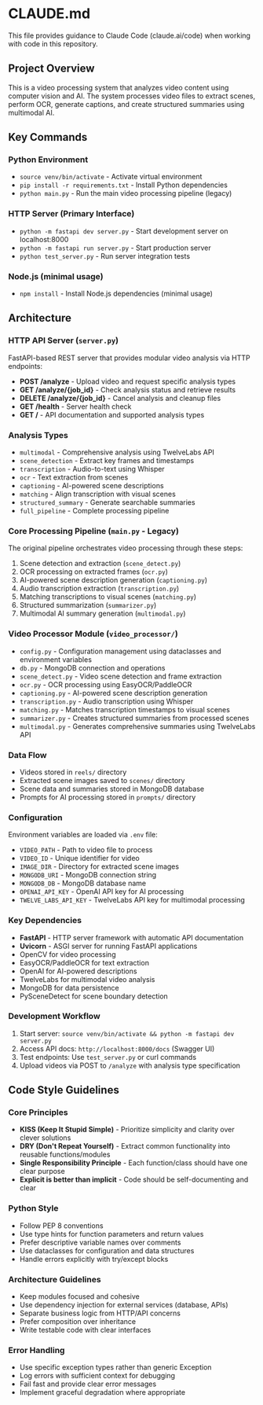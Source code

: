 # CLAUDE.md

This file provides guidance to Claude Code (claude.ai/code) when working with code in this repository.

## Project Overview

This is a video processing system that analyzes video content using computer vision and AI. The system processes video files to extract scenes, perform OCR, generate captions, and create structured summaries using multimodal AI.

## Key Commands

### Python Environment
- `source venv/bin/activate` - Activate virtual environment
- `pip install -r requirements.txt` - Install Python dependencies
- `python main.py` - Run the main video processing pipeline (legacy)

### HTTP Server (Primary Interface)
- `python -m fastapi dev server.py` - Start development server on localhost:8000
- `python -m fastapi run server.py` - Start production server
- `python test_server.py` - Run server integration tests

### Node.js (minimal usage)
- `npm install` - Install Node.js dependencies (minimal usage)

## Architecture

### HTTP API Server (`server.py`)
FastAPI-based REST server that provides modular video analysis via HTTP endpoints:
- **POST /analyze** - Upload video and request specific analysis types
- **GET /analyze/{job_id}** - Check analysis status and retrieve results
- **DELETE /analyze/{job_id}** - Cancel analysis and cleanup files
- **GET /health** - Server health check
- **GET /** - API documentation and supported analysis types

### Analysis Types
- `multimodal` - Comprehensive analysis using TwelveLabs API
- `scene_detection` - Extract key frames and timestamps
- `transcription` - Audio-to-text using Whisper
- `ocr` - Text extraction from scenes
- `captioning` - AI-powered scene descriptions
- `matching` - Align transcription with visual scenes
- `structured_summary` - Generate searchable summaries
- `full_pipeline` - Complete processing pipeline

### Core Processing Pipeline (`main.py` - Legacy)
The original pipeline orchestrates video processing through these steps:
1. Scene detection and extraction (`scene_detect.py`)
2. OCR processing on extracted frames (`ocr.py`) 
3. AI-powered scene description generation (`captioning.py`)
4. Audio transcription extraction (`transcription.py`)
5. Matching transcriptions to visual scenes (`matching.py`)
6. Structured summarization (`summarizer.py`)
7. Multimodal AI summary generation (`multimodal.py`)

### Video Processor Module (`video_processor/`)
- `config.py` - Configuration management using dataclasses and environment variables
- `db.py` - MongoDB connection and operations
- `scene_detect.py` - Video scene detection and frame extraction
- `ocr.py` - OCR processing using EasyOCR/PaddleOCR
- `captioning.py` - AI-powered scene description generation
- `transcription.py` - Audio transcription using Whisper
- `matching.py` - Matches transcription timestamps to visual scenes
- `summarizer.py` - Creates structured summaries from processed scenes
- `multimodal.py` - Generates comprehensive summaries using TwelveLabs API

### Data Flow
- Videos stored in `reels/` directory
- Extracted scene images saved to `scenes/` directory  
- Scene data and summaries stored in MongoDB database
- Prompts for AI processing stored in `prompts/` directory

### Configuration
Environment variables are loaded via `.env` file:
- `VIDEO_PATH` - Path to video file to process
- `VIDEO_ID` - Unique identifier for video
- `IMAGE_DIR` - Directory for extracted scene images
- `MONGODB_URI` - MongoDB connection string
- `MONGODB_DB` - MongoDB database name
- `OPENAI_API_KEY` - OpenAI API key for AI processing
- `TWELVE_LABS_API_KEY` - TwelveLabs API key for multimodal processing

### Key Dependencies
- **FastAPI** - HTTP server framework with automatic API documentation
- **Uvicorn** - ASGI server for running FastAPI applications
- OpenCV for video processing
- EasyOCR/PaddleOCR for text extraction
- OpenAI for AI-powered descriptions
- TwelveLabs for multimodal video analysis
- MongoDB for data persistence
- PySceneDetect for scene boundary detection

### Development Workflow
1. Start server: `source venv/bin/activate && python -m fastapi dev server.py`
2. Access API docs: `http://localhost:8000/docs` (Swagger UI)
3. Test endpoints: Use `test_server.py` or curl commands
4. Upload videos via POST to `/analyze` with analysis type specification

## Code Style Guidelines

### Core Principles
- **KISS (Keep It Stupid Simple)** - Prioritize simplicity and clarity over clever solutions
- **DRY (Don't Repeat Yourself)** - Extract common functionality into reusable functions/modules
- **Single Responsibility Principle** - Each function/class should have one clear purpose
- **Explicit is better than implicit** - Code should be self-documenting and clear

### Python Style
- Follow PEP 8 conventions
- Use type hints for function parameters and return values
- Prefer descriptive variable names over comments
- Use dataclasses for configuration and data structures
- Handle errors explicitly with try/except blocks

### Architecture Guidelines
- Keep modules focused and cohesive
- Use dependency injection for external services (database, APIs)
- Separate business logic from HTTP/API concerns
- Prefer composition over inheritance
- Write testable code with clear interfaces

### Error Handling
- Use specific exception types rather than generic Exception
- Log errors with sufficient context for debugging
- Fail fast and provide clear error messages
- Implement graceful degradation where appropriate